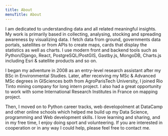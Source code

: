 ```yaml
---
title: About
menuTitle: About
---
```


I am dedicated to understanding data and all related meaningful insights. My work is primarily based in collecting, analysing, stocking and spreading awareness by visualizing data. I fetch data from ground, governments data portals, satellites or from APIs to create maps, cards that display the statistics as well as charts. I use modern front and backend tools such as Python/Django, React, PostgreSQL/PostGIS, Gastby.js, MongoDB, Charts.js including Esri & satellite products and so on.

I began my adventure in 2008 as an entry-level research assistant after my BSc in Environmental Studies. Later, after receiving my MSc & Advanced MSc degrees in GISciences both from AgroParisTech University, I joined Rio Tinto mining company for long intern project. I also had a great opportunity to work with some International Research Institutes in France on mapping project.

Then, I moved on to Python career tracks, web developolment at DataCamp and other online schools which helped me build up my Data Science, programming and Web development skills. I love learning and sharing, and in my free time, I enjoy doing sport and volunteering. If you are interested in cooperation or in any way I could help, please feel free to contact me.
